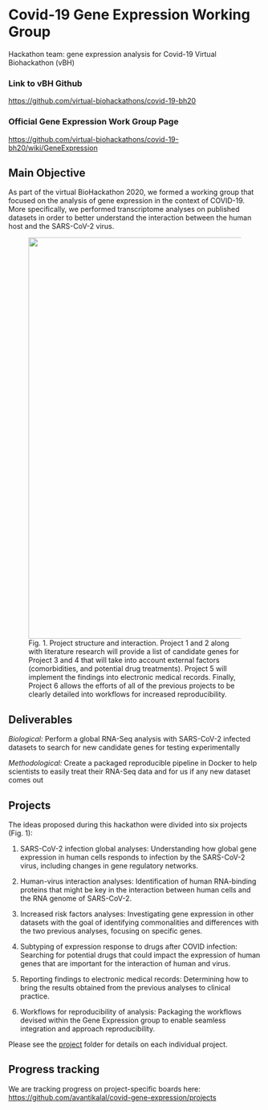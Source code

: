 # Covid-19 Gene Expression Working Group
Hackathon team: gene expression analysis for Covid-19 Virtual Biohackathon (vBH)

### Link to vBH Github
https://github.com/virtual-biohackathons/covid-19-bh20
### Official Gene Expression Work Group Page
https://github.com/virtual-biohackathons/covid-19-bh20/wiki/GeneExpression

## Main Objective
As part of the virtual BioHackathon 2020, we formed a working group that focused on the analysis of gene expression in the context of COVID-19. More specifically, we performed transcriptome analyses on published datasets in order to better understand the interaction between the human host and the SARS-CoV-2 virus.

<figure>
  <img src="https://github.com/avantikalal/covid-gene-expression/blob/mariferrarini-patch-11/Diagram_projects.png" width="800">
  <figcaption>Fig. 1. Project structure and interaction. Project 1 and 2 along with literature research will provide a list of candidate genes for Project 3 and 4 that will take into account external factors (comorbidities, and potential drug treatments). Project 5 will implement the findings into electronic medical records. Finally, Project 6 allows the efforts of all of the previous projects to be clearly detailed into workflows for increased reproducibility.</figcaption>
</figure>

## Deliverables
_Biological:_ Perform a global RNA-Seq analysis with SARS-CoV-2 infected datasets to search for new candidate genes for testing experimentally

_Methodological:_ Create a packaged reproducible pipeline in Docker to help scientists to easily treat their RNA-Seq data and for us if any new dataset comes out

## Projects
The ideas proposed during this hackathon were divided into six projects (Fig. 1):

1. SARS-CoV-2 infection global analyses: Understanding how global gene expression in human cells responds to infection by the SARS-CoV-2 virus, including changes in gene regulatory networks.

2. Human-virus interaction analyses: Identification of human RNA-binding proteins that might be key in the interaction between human cells and the RNA genome of SARS-CoV-2.

3. Increased risk factors analyses: Investigating gene expression in other datasets with the goal of identifying commonalities and differences with the two previous analyses, focusing on specific genes.

4. Subtyping of expression response to drugs after COVID infection: Searching for potential drugs that could impact the expression of human genes that are important for the interaction of human and virus.

5. Reporting findings to electronic medical records: Determining how to bring the results obtained from the previous analyses to clinical practice.

6. Workflows for reproducibility of analysis: Packaging the workflows devised within the Gene Expression group to enable seamless integration and approach reproducibility. 

Please see the [project](project) folder for details on each individual project.

## Progress tracking
We are tracking progress on project-specific boards here: https://github.com/avantikalal/covid-gene-expression/projects


